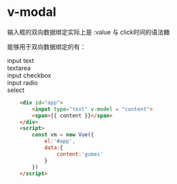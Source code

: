 # v-modal
输入框的双向数据绑定实际上是 :value 与 click时间的语法糖 

能够用于双向数据绑定的有：

input text   
textarea   
input checkbox   
input radio   
select   
```html
    <div id="app">
        <input type="text" v-model = "content">
        <span>{{ content }}</span>
    </div>
    <script>
        const vm = new Vue({
            el:'#app',
            data:{
                content:'gumei'
            }
        })
    </script>
```